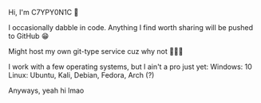 Hi, I'm C7YPY0N1C 👋

I occasionally dabble in code. Anything I find worth sharing will be pushed to GitHub 😁

Might host my own git-type service cuz why not 🤷🏿‍♂️

I work with a few operating systems, but I ain't a pro just yet:
Windows: 10
Linux: Ubuntu, Kali, Debian, Fedora, Arch (?)

Anyways, yeah hi lmao

